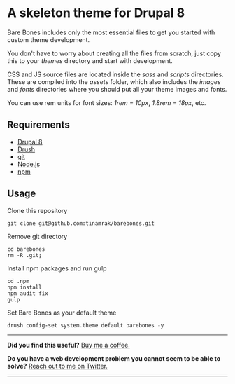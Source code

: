 # A skeleton theme for Drupal 8

Bare Bones includes only the most essential files to get you started with custom theme development.

You don't have to worry about creating all the files from scratch, just copy this to your *themes* directory and start with development.

CSS and JS source files are located inside the *sass* and *scripts* directories. These are compiled into the *assets* folder, which also includes the *images* and *fonts* directories where you should put all your theme images and fonts.

You can use rem units for font sizes: *1rem = 10px*, *1.8rem = 18px*, etc.

## Requirements

- [Drupal 8](https://www.drupal.org/)
- [Drush](https://www.drush.org/)
- [git](https://git-scm.com/)
- [Node.js](https://nodejs.org/)
- [npm](https://www.npmjs.com/)

## Usage

Clone this repository  
```
git clone git@github.com:tinamrak/barebones.git
```

Remove git directory
```
cd barebones
rm -R .git;
```

Install npm packages and run gulp
```
cd .npm
npm install
npm audit fix
gulp
```

Set Bare Bones as your default theme
```
drush config-set system.theme default barebones -y
```

------------

**Did you find this useful?** [Buy me a coffee.](https://www.buymeacoffee.com/tinamrak "Buy Tina Mrak a coffee.")

**Do you have a web development problem you cannot seem to be able to solve?** [Reach out to me on Twitter.](https://twitter.com/TinaMrak "Follow me on Twitter")

------------
